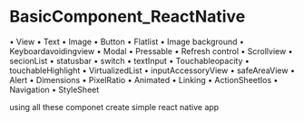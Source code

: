 # BasicComponent_ReactNative
•	View
•	Text
•	Image
•	Button
•	Flatlist
•	Image background
•	Keyboardavoidingview
•	Modal
•	Pressable
•	Refresh control
•	Scrollview
•	secionList
•	statusbar
•	switch
•	textInput
•	Touchableopacity
•	touchableHighlight
•	VirtualizedList
•	inputAccessoryView
•	safeAreaView
•	Alert
•	Dimensions
•	PixelRatio
•	Animated
•	Linking
•	ActionSheetIos
•	Navigation
•	StyleSheet

using all these componet create simple react native app



